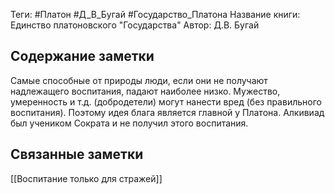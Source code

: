 Теги: #Платон #Д_В_Бугай #Государство_Платона
Название книги: Единство платоновского "Государства"
Автор: Д.В. Бугай
## Содержание заметки
Самые способные от природы люди, если они не получают надлежащего воспитания, падают наиболее низко. Мужество, умеренность и т.д. (добродетели) могут нанести вред (без правильного воспитания). Поэтому идея блага является главной у Платона. Алкивиад был учеником Сократа и не получил этого воспитания.
## Связанные заметки
[[Воспитание только для стражей]]